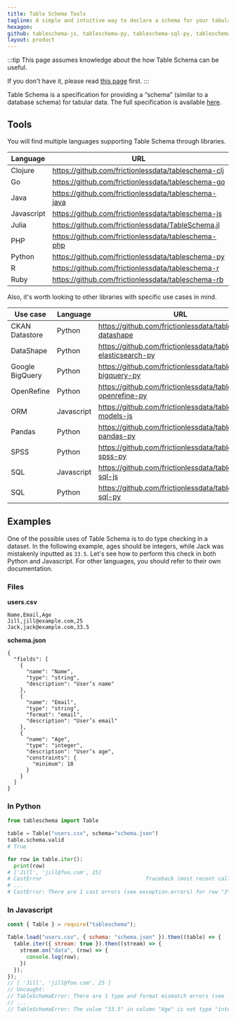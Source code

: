 ```yaml
---
title: Table Schema Tools
tagline: A simple and intuitive way to declare a schema for your tabular data that works with your existing tools.
hexagon: 
github: tableschema-js, tableschema-py, tableschema-sql-py, tableschema-go, tableschema-pandas-py, tableschema-rb, tableschema-java, tableschema-php, TableSchema.jl, tableschema-r, tableschema-bigquery-py, tableschema-clj, tableschema-elasticsearch-py, tableschema-ui, tableschema-spss-py, tableschema-ckan-datastore-py
layout: product
---
```


:::tip
This page assumes knowledge about the how Table Schema can be useful.

If you don't have it, please read [this page](/table-schema) first.
:::
 
Table Schema is a specification for providing a “schema” (similar to a database schema) for tabular data. The full specification is available [here](https://specs.frictionlessdata.io/table-schema/).
 
## Tools

You will find multiple languages supporting Table Schema through libraries.

| Language | URL |
|----------|-----|
| Clojure | https://github.com/frictionlessdata/tableschema-clj |
| Go | https://github.com/frictionlessdata/tableschema-go |
| Java | https://github.com/frictionlessdata/tableschema-java |
| Javascript | https://github.com/frictionlessdata/tableschema-js |
| Julia | https://github.com/frictionlessdata/TableSchema.jl |
| PHP | https://github.com/frictionlessdata/tableschema-php |
| Python | https://github.com/frictionlessdata/tableschema-py |
| R | https://github.com/frictionlessdata/tableschema-r |
| Ruby | https://github.com/frictionlessdata/tableschema-rb |

Also, it's worth looking to other libraries with specific use cases in mind.

| Use case | Language | URL |
|----------|----------|-----|
| CKAN Datastore | Python | https://github.com/frictionlessdata/tableschema-datashape |
| DataShape | Python | https://github.com/frictionlessdata/tableschema-elasticsearch-py |
| Google BigQuery | Python | https://github.com/frictionlessdata/tableschema-bigquery-py |
| OpenRefine | Python | https://github.com/frictionlessdata/tableschema-openrefine-py |
| ORM | Javascript | https://github.com/frictionlessdata/tableschema-models-js |
| Pandas | Python | https://github.com/frictionlessdata/tableschema-pandas-py |
| SPSS | Python | https://github.com/frictionlessdata/tableschema-spss-py |
| SQL | Javascript | https://github.com/frictionlessdata/tableschema-sql-js |
| SQL | Python | https://github.com/frictionlessdata/tableschema-sql-py |

## Examples

One of the possible uses of Table Schema is to do type checking in a dataset. In the following example, ages should be integers, while Jack was mistakenly inputted as `33.5`. Let's see how to perform this check in both Python and Javascript. For other languages, you should refer to their own documentation.

### Files

**users.csv**

```csv
Name,Email,Age
Jill,jill@example.com,25
Jack,jack@example.com,33.5
```

**schema.json**

```
{
  "fields": [
    {
      "name": "Name",
      "type": "string",
      "description": "User’s name"
    },
    {
      "name": "Email",
      "type": "string",
      "format": "email",
      "description": "User’s email"
    },
    {
      "name": "Age",
      "type": "integer",
      "description": "User’s age",
      "constraints": {
        "minimum": 18
      }
    }
  ]
}
```

### In Python

```python
from tableschema import Table

table = Table("users.csv", schema="schema.json")
table.schema.valid
# True

for row in table.iter():
  print(row)
# ['Jill', 'jill@foo.com', 25]
# CastError                                 Traceback (most recent call last)
# ...
# CastError: There are 1 cast errors (see exception.errors) for row "3"
```

### In Javascript

```javascript
const { Table } = require("tableschema");

Table.load("users.csv", { schema: "schema.json" }).then((table) => {
  table.iter({ stream: true }).then((stream) => {
    stream.on("data", (row) => {
      console.log(row);
    })
  });
});
// [ 'Jill', 'jill@foo.com', 25 ]
// Uncaught:
// TableSchemaError: There are 1 type and format mismatch errors (see 'error.errors')
// ...
// TableSchemaError: The value "33.5" in column "Age" is not type "integer" and format "default"
```
